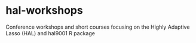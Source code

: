 # hal-workshops
Conference workshops and short courses focusing on the Highly Adaptive Lasso (HAL) and hal9001 R package
